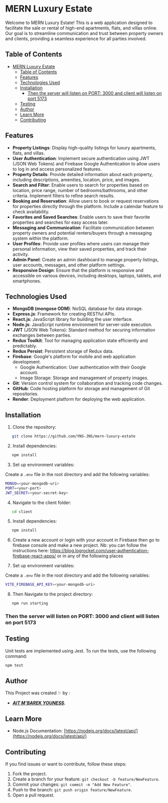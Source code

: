 # MERN Luxury Estate

Welcome to MERN Luxury Estate! This is a web application designed to facilitate the sale or rental of high-end apartments, flats, and villas online. Our goal is to streamline communication and trust between property owners and clients, providing a seamless experience for all parties involved.

## Table of Contents

- [MERN Luxury Estate](#mern-luxury-estate)
  - [Table of Contents](#table-of-contents)
  - [Features](#features)
  - [Technologies Used](#technologies-used)
  - [Installation](#installation)
    - [Then the server will listen on PORT: 3000 and client will listen on port 5173](#then-the-server-will-listen-on-port-3000-and-client-will-listen-on-port-5173)
  - [Testing](#testing)
  - [Author](#author)
  - [Learn More](#learn-more)
  - [Contributing](#contributing)

## Features

- **Property Listings**: Display high-quality listings for luxury apartments, flats, and villas.
- **User Authentication**: Implement secure authentication using JWT (JSON Web Tokens) and Firebase Google Authentication to allow users to log in and access personalized features.
- **Property Details**: Provide detailed information about each property, including descriptions, amenities, location, price, and images.
- **Search and Filter**: Enable users to search for properties based on location, price range, number of bedrooms/bathrooms, and other criteria. Implement filters to refine search results.
- **Booking and Reservation**: Allow users to book or request reservations for properties directly through the platform. Include a calendar feature to check availability.
- **Favorites and Saved Searches**: Enable users to save their favorite properties and searches for easy access later.
- **Messaging and Communication**: Facilitate communication between property owners and potential renters/buyers through a messaging system within the platform.
- **User Profiles**: Provide user profiles where users can manage their personal information, view their saved properties, and track their activity.
- **Admin Panel**: Create an admin dashboard to manage property listings, user accounts, messages, and other platform settings.
- **Responsive Design**: Ensure that the platform is responsive and accessible on various devices, including desktops, laptops, tablets, and smartphones.

## Technologies Used

- **MongoDB (mongose ODM)**: NoSQL database for data storage.
- **Express.js**: Framework for creating RESTful APIs.
- **React.js**: JavaScript library for building the user interface.
- **Node.js**: JavaScript runtime environment for server-side execution.
- **JWT** (JSON Web Tokens): Standard method for securing information exchanges between parties.
- **Redux Toolkit**: Tool for managing application state efficiently and predictably.
- **Redux Persist**: Persistent storage of Redux data.
- **Firebase**: Google's platform for mobile and web application development.
  - Google Authentication: User authentication with their Google account.
  - Image Storage: Storage and management of property images.
- **Git**: Version control system for collaboration and tracking code changes.
- **GitHub**: Code hosting platform for storage and management of Git repositories.
- **Render**: Deployment platform for deploying the web application.

## Installation

1. Clone the repository:

```bash
   git clone https://github.com/YNS-JNS/mern-luxury-estate
```

2. Install dependencies:

```bash
   npm install
```

3. Set up environment variables:

Create a `.env` file in the root directory and add the following variables:

```bash	
MONGO=<your-mongodb-uri>
PORT=<your-port>
JWT_SECRET=<your-secret-key>
```

4. Navigate to the client folder:

```bash
   cd client
```

5. Install dependencies:

```bash
   npm install
```

6. Create a new account or login with your account in Firebase then go to firebase console and make a new project.
Nb: you can follow the instructions here: https://blog.logrocket.com/user-authentication-firebase-react-apps/ or in any of the following places

7. Set up environment variables:

Create a `.env` file in the root directory and add the following variables:

```bash	
VITE_FIREBASE_API_KEY=<your-mongodb-uri>
```

8. Then Navigate to the project directory:

```bash
   npm run starting
```
### Then the server will listen on PORT: 3000 and client will listen on port 5173

## Testing

Unit tests are implemented using Jest. To run the tests, use the following command:

```bash
npm test
```

## Author

This Project was created ✨ by :
- ***[AIT M'BAREK YOUNESS](https://github.com/YNS-JNS).***

## Learn More

- Node.js Documentation: [https://nodejs.org/docs/latest/api/](https://nodejs.org/docs/latest/api/)

## Contributing

If you find issues or want to contribute, follow these steps:

1. Fork the project.
2. Create a branch for your feature: `git checkout -b feature/NewFeature`.
3. Commit your changes: `git commit -m "Add New Feature"`.
4. Push to the branch: `git push origin feature/NewFeature`.
5. Open a pull request.
